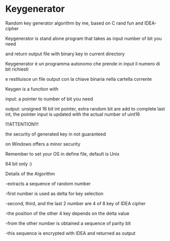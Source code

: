 Keygenerator
============

Random key generator algorithm by me, based on C rand fun and IDEA-cipher

Keygenerator is stand alone program that takes as input number of bit you need

and return output file with binary key in current directory


Keygenerator è un programma autonomo che prende in input il numero di bit richiesti 

e restituisce un file output con la chiave binaria nella cartella corrente

Keygen is a function with

input:  a pointer to number of bit you need

output: unsigned 16 bit int pointer, extra random bit are add to complete last int, the pointer input is updated with the actual number of uint16


!!!ATTENTION!!!

the security of generated key in not guaranteed

on Windows offers a minor security

Remember to set your OS in define file, default is Unix

64 bit only :)


Details of the Algorithm

-extracts a sequence of random number

-first number is used as delta for key selection

-second, third, and the last 2 number are 4 of 8 key of IDEA cipher

-the position of the other 4 key depends on the delta value

-from the other number is obtained a sequence of parity bit

-this sequence is encrypted with IDEA and returned as output
